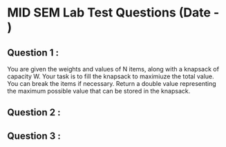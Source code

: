 # MID SEM Lab Test Questions (Date - )

## Question 1 :
You are given the weights and values of N items, along with a knapsack of capacity W. Your task is to fill the knapsack to maximiuze the total value. You can break the items if necessary. Return a double value representing the maximum possible value that can be stored in the knapsack.

## Question 2 : 

## Question 3 :
